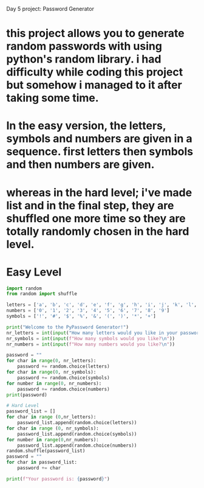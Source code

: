 Day 5 project: Password Generator

# this project allows you to generate random passwords with using python's random library. i had difficulty while coding this project but somehow i managed to it after taking some time.
# In the easy version, the letters, symbols and numbers are given in a sequence. first letters then symbols and then numbers are given. 
# whereas in the hard level; i've made list and in the final step, they are shuffled one more time so they are totally randomly chosen in the hard level.
# Easy Level
```python
import random
from random import shuffle

letters = ['a', 'b', 'c', 'd', 'e', 'f', 'g', 'h', 'i', 'j', 'k', 'l', 'm', 'n', 'o', 'p', 'q', 'r', 's', 't', 'u', 'v', 'w', 'x', 'y', 'z', 'A', 'B', 'C', 'D', 'E', 'F', 'G', 'H', 'I', 'J', 'K', 'L', 'M', 'N', 'O', 'P', 'Q', 'R', 'S', 'T', 'U', 'V', 'W', 'X', 'Y', 'Z']
numbers = ['0', '1', '2', '3', '4', '5', '6', '7', '8', '9']
symbols = ['!', '#', '$', '%', '&', '(', ')', '*', '+']

print("Welcome to the PyPassword Generator!")
nr_letters = int(input("How many letters would you like in your password?\n"))
nr_symbols = int(input(f"How many symbols would you like?\n"))
nr_numbers = int(input(f"How many numbers would you like?\n"))

password = ""
for char in range(0, nr_letters):
    password += random.choice(letters)
for char in range(0, nr_symbols):
    password += random.choice(symbols)
for number in range(0, nr_numbers):
    password += random.choice(numbers)
print(password)

# Hard Level
password_list = []
for char in range (0,nr_letters):
    password_list.append(random.choice(letters))
for char in range (0, nr_symbols):
    password_list.append(random.choice(symbols))
for number in range(0,nr_numbers):
    password_list.append(random.choice(numbers))
random.shuffle(password_list)
password = ""
for char in password_list:
    password += char

print(f"Your password is: {password}")
